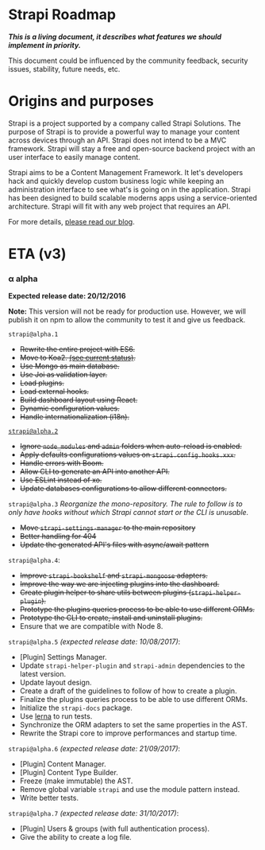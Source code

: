 # Strapi Roadmap

***This is a living document, it describes what features we should implement in priority.***

This document could be influenced by the community feedback, security issues, stability, future needs, etc.

# Origins and purposes

Strapi is a project supported by a company called Strapi Solutions. The purpose of Strapi is to provide a powerful way to manage your content across devices through an API. Strapi does not intend to be a MVC framework. Strapi will stay a free and open-source backend project with an user interface to easily manage content.

Strapi aims to be a Content Management Framework. It let's developers hack and quickly develop custom business logic while keeping an administration interface to see what's is going on in the application. Strapi has been designed to build scalable moderns apps using a service-oriented architecture. Strapi will fit with any web project that requires an API.

For more details, [please read our blog](http://blog.strapi.io).

# ETA (v3)

### α alpha
**Expected release date: 20/12/2016**

**Note:** This version will not be ready for production use. However, we will publish it on npm to allow the community to test it and give us feedback.

`strapi@alpha.1`
* ~~Rewrite the entire project with ES6.~~
* ~~Move to Koa2. [(see current status)](https://github.com/strapi/strapi/issues/41).~~
* ~~Use Mongo as main database.~~
* ~~Use Joi as validation layer.~~
* ~~Load plugins.~~
* ~~Load external hooks.~~
* ~~Build dashboard layout using React.~~
* ~~Dynamic configuration values.~~
* ~~Handle internationalization (i18n).~~

[`strapi@alpha.2`](https://github.com/strapi/strapi/pull/176)
* ~~Ignore `node_modules` and `admin` folders when auto-reload is enabled.~~
* ~~Apply defaults configurations values on `strapi.config.hooks.xxx`.~~
* ~~Handle errors with Boom.~~
* ~~Allow CLI to generate an API into another API.~~
* ~~Use ESLint instead of xo.~~
* ~~Update databases configurations to allow different connectors.~~

`strapi@alpha.3`
_Reorganize the mono-repository. The rule to follow is to only have hooks without which Strapi cannot start or the CLI is unusable._
- ~~Move `strapi-settings-manager` to the main repository~~
- ~~Better handling for 404~~
- ~~Update the generated API's files with async/await pattern~~

`strapi@alpha.4`:
- ~~Improve `strapi-bookshelf` and `strapi-mongoose` adapters.~~
- ~~Improve the way we are injecting plugins into the dashboard.~~
- ~~Create plugin helper to share utils between plugins (`strapi-helper-plugin`).~~
- ~~Prototype the plugins queries process to be able to use different ORMs.~~
- ~~Prototype the CLI to create, install and uninstall plugins.~~
- Ensure that we are compatible with Node 8.

`strapi@alpha.5` *(expected release date: 10/08/2017)*:
- [Plugin] Settings Manager.
- Update `strapi-helper-plugin` and `strapi-admin` dependencies to the latest version.
- Update layout design.
- Create a draft of the guidelines to follow of how to create a plugin.
- Finalize the plugins queries process to be able to use different ORMs.
- Initialize the `strapi-docs` package.
- Use [lerna](http://lernajs.io) to run tests.
- Synchronize the ORM adapters to set the same properties in the AST.
- Rewrite the Strapi core to improve performances and startup time.

`strapi@alpha.6` *(expected release date: 21/09/2017)*:
- [Plugin] Content Manager.
- [Plugin] Content Type Builder.
- Freeze (make immutable) the AST.
- Remove global variable `strapi` and use the module pattern instead.
- Write better tests.

`strapi@alpha.7` *(expected release date: 31/10/2017)*:
- [Plugin] Users & groups (with full authentication process).
- Give the ability to create a log file.
